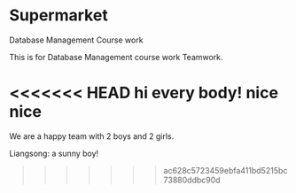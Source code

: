 # Supermarket
Database Management Course work

This is for Database Management course work Teamwork.

<<<<<<< HEAD
hi every body!
nice
nice
=======
We are a happy team with 2 boys and 2 girls. 

Liangsong: a sunny boy! 

>>>>>>> ac628c5723459ebfa411bd5215bc73880ddbc90d
